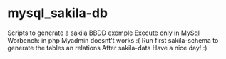 # mysql_sakila-db
Scripts to generate a sakila BBDD exemple
Execute only in MySql Worbench: in php Myadmin doesnt't works :(
Run first sakila-schema to generate the tables an relations
After sakila-data
Have a nice day! :)
